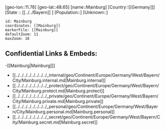 ﻿---
location: [48.65,11.78]
mapzoom: [7,12] 
mapmarker: city 
type: City
tags:
- geo/City


SpocWebEntityId: 32222
isDeleted: false
confidential: public

---
[geo-lon::11.78]
[geo-lat::48.65]
[name::Mainburg]
[Country::[[Germany]]]
[State :: [[../../Bayern]] ]
[Population::]
[Unknown::]


```leaflet
id: Mainburg
coordinates: [[Mainburg]]
markerFile: [[Mainburg]]
defaultZoom: 11 
maxZoom: 18
```


## Confidential Links & Embeds: 
-[[Mainburg|Mainburg]]] 
- [[../../../../../../../../_internal/geo/Continent/Europe/Germany/West/Bayern/City/Mainburg.internal.md|Mainburg.internal]] 
- [[../../../../../../../../_protect/geo/Continent/Europe/Germany/West/Bayern/City/Mainburg.protect.md|Mainburg.protect]] 
- [[../../../../../../../../_private/geo/Continent/Europe/Germany/West/Bayern/City/Mainburg.private.md|Mainburg.private]] 
- [[../../../../../../../../_personal/geo/Continent/Europe/Germany/West/Bayern/City/Mainburg.personal.md|Mainburg.personal]] 
- [[../../../../../../../../_secret/geo/Continent/Europe/Germany/West/Bayern/City/Mainburg.secret.md|Mainburg.secret]] 
